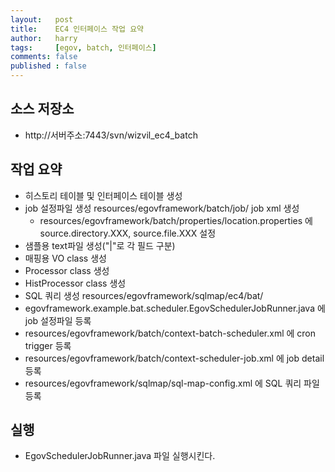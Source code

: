 ```yaml
---
layout:   post
title:    EC4 인터페이스 작업 요약
author:   harry
tags:     [egov, batch, 인터페이스]
comments: false
published : false
---
```

<!-- Start Writing Below in Markdown -->

## 소스 저장소
* http://서버주소:7443/svn/wizvil_ec4_batch

## 작업 요약
* 히스토리 테이블 및 인터페이스 테이블 생성
* job 설정파일 생성 resources/egovframework/batch/job/ job xml 생성
  * resources/egovframework/batch/properties/location.properties 에 source.directory.XXX, source.file.XXX 설정
* 샘플용 text파일 생성("\|"로 각 필드 구분)
* 매핑용 VO class 생성
* Processor class 생성
* HistProcessor class 생성
* SQL 쿼리 생성 resources/egovframework/sqlmap/ec4/bat/
* egovframework.example.bat.scheduler.EgovSchedulerJobRunner.java 에 job 설정파일 등록
* resources/egovframework/batch/context-batch-scheduler.xml 에 cron trigger 등록
* resources/egovframework/batch/context-scheduler-job.xml 에 job detail 등록
* resources/egovframework/sqlmap/sql-map-config.xml 에 SQL 쿼리 파일 등록

## 실행
* EgovSchedulerJobRunner.java 파일 실행시킨다.
